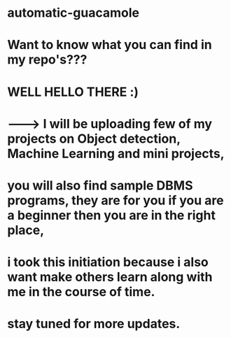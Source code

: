 # automatic-guacamole
# Want to know what you can find in my repo's???
# WELL HELLO THERE :)
# ---> I will be uploading few of my projects on Object detection, Machine Learning and mini projects,
#      you will also find sample DBMS programs, they are for you if you are a beginner then you are in the right place,
#      i took this initiation because i also want make others learn along with me in the course of time.
#      stay tuned for more updates.
